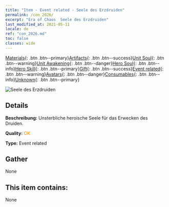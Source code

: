 ```yaml
---
title: "Item - Event related - Seele des Erzdruiden"
permalink: /con_2026/
excerpt: "Era of Chaos  Seele des Erzdruiden"
last_modified_at: 2021-05-11
locale: de
ref: "con_2026.md"
toc: false
classes: wide
---
```

 [Materials](/ItemsDE/){: .btn .btn--primary}[Artifacts](/ItemsDE/Artifacts/){: .btn .btn--success}[Unit Soul](/ItemsDE/UnitSoul/){: .btn .btn--warning}[Unit Awakening](/ItemsDE/UnitAwakening/){: .btn .btn--danger}[Hero Soul](/ItemsDE/HeroSoul/){: .btn .btn--info}[Hero Skill](/ItemsDE/HeroSkill/){: .btn .btn--primary}[Gift](/ItemsDE/Gift/){: .btn .btn--success}[Event related](/ItemsDE/Events/){: .btn .btn--warning}[Avatars](/ItemsDE/Avatars/){: .btn .btn--danger}[Consumables](/ItemsDE/Consumables/){: .btn .btn--info}[Unknown](/ItemsDE/Unknown/){: .btn .btn--primary}

 ![Seele des Erzdruiden](/images/t/juexing_208.jpg)

## Details
 **Beschreibung:** Unsterbliche heroische Seele für das Erwecken des Druiden.

 **Quality:** <span style="color: #FF8C00">OK</span>

 **Type:** Event related

## Gather

  None

## This item contains:

  None


